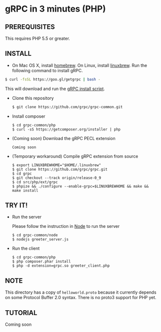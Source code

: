 gRPC in 3 minutes (PHP)
===========================

PREREQUISITES
-------------

This requires PHP 5.5 or greater.

INSTALL
-------
 - On Mac OS X, install [homebrew][]. On Linux, install [linuxbrew][]. Run the following command to install gRPC.

  ```sh
  $ curl -fsSL https://goo.gl/getgrpc | bash -
  ```
  This will download and run the [gRPC install script][].

 - Clone this repository

   ```sh
   $ git clone https://github.com/grpc/grpc-common.git
   ```

 - Install composer

   ```
   $ cd grpc-common/php
   $ curl -sS https://getcomposer.org/installer | php
   ```

 - (Coming soon) Download the gRPC PECL extension

   ```
   Coming soon
   ```

 - (Temporary workaround) Compile gRPC extension from source

   ```
   $ export LINUXBREWHOME="$HOME/.linuxbrew"
   $ git clone https://github.com/grpc/grpc.git
   $ cd grpc
   $ git checkout --track origin/release-0_9
   $ cd src/php/ext/grpc
   $ phpize && ./configure --enable-grpc=$LINUXBREWHOME && make && make install
   ```


TRY IT!
-------

 - Run the server

   Please follow the instruction in [Node][] to run the server
   ```
   $ cd grpc-common/node
   $ nodejs greeter_server.js
   ```

 - Run the client

   ```
   $ cd grpc-common/php
   $ php composer.phar install
   $ php -d extension=grpc.so greeter_client.php
   ```

NOTE
----

This directory has a copy of `helloworld.proto` because it currently depends on
some Protocol Buffer 2.0 syntax. There is no proto3 support for PHP yet.

TUTORIAL
--------

Coming soon

[homebrew]:http://brew.sh
[linuxbrew]:https://github.com/Homebrew/linuxbrew#installation
[gRPC install script]:https://raw.githubusercontent.com/grpc/homebrew-grpc/master/scripts/install
[Node]:https://github.com/grpc/grpc-common/tree/master/node
